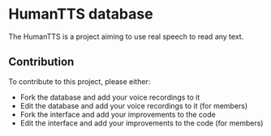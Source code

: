 # HumanTTS database
The HumanTTS is a project aiming to use real speech to read any text.

## Contribution
To contribute to this project, please either:
* Fork the database and add your voice recordings to it
* Edit the database and add your voice recordings to it (for members)
* Fork the interface and add your improvements to the code
* Edit the interface and add your improvements to the code (for members)

